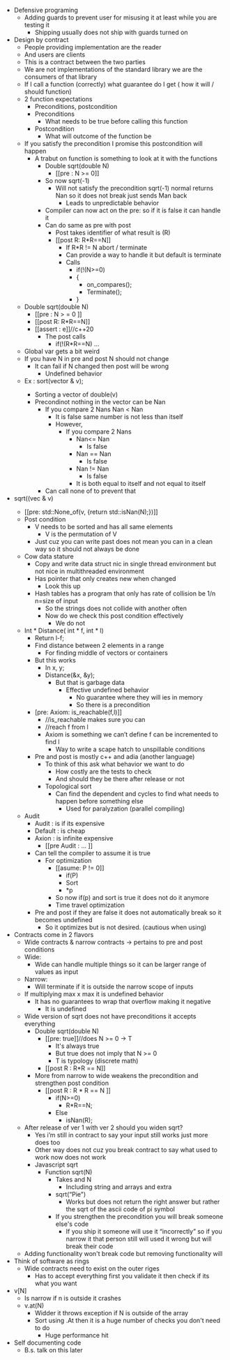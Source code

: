* Defensive programing 
  * Adding guards to prevent user for misusing it at least while you are testing it 
    * Shipping usually does not ship with guards turned on
* Design by contract 
  * People providing implementation are the reader 
  * And users are clients
  * This is a contract between the two parties 
  * We are not implementations of the standard library we are the consumers of that library
  * If I call a function (correctly) what guarantee do I get ( how it will / should function)
  * 2 function expectations
    * Preconditions, postcondition
    * Preconditions
      * What needs to be true before calling this function
    * Postcondition 
      * What will outcome of the function be
  * If you satisfy the precondition I promise this postcondition will happen
    * A trabut on function is something to look at it with the functions
      * Double sqrt(double N)
          * [[pre : N >= 0]]
      * So now sqrt(-1)
        * Will not satisfy the precondition sqrt(-1) normal returns Nan so it does not break just sends Man back
          * Leads to unpredictable behavior
      * Compiler can now act on the pre: so if it is false it can handle it
      * Can do same as pre with post
        * Post takes identifier of what result is (R)
        * [[post R: R*R==N]]
          * If R*R != N abort  / terminate
          * Can provide a way to handle it but default is terminate
          * Calls
            * if(!(N>=0)
            * {
 	            * on_compares();
 	            * Terminate();
            * }
  * Double sqrt(double N)
    * [[pre : N > = 0 ]]
    * [[post R: R*R==N]]
    * [[assert : e]]//c++20
      * The post calls
        * if(!(R*R==N) …
  * Global var gets a bit weird 
  * If you have N in pre and post N should not change
    * It can fail if N changed then post will be wrong
      * Undefined behavior
  * Ex : sort(vector<double> & v);
    * Sorting a vector of double(v)
    * Precondinot nothing in the vector can be Nan
      * If you compare 2 Nans Nan < Nan 
        * It is false same number is not less than itself
        * However, 
          * If you compare 2 Nans
            * Nan<= Nan
              * Is false
            * Nan == Nan
              * Is false
            * Nan != Nan 
              * Is false
            * It is both equal to itself and not equal to itself
      * Can call none of to prevent that 
 * sqrt((vec<double> & v)
    * [[pre: std::None_of(v, [](double) {return std::isNan(N);})]]
    * Post condition
      * V needs to be sorted and has all same elements
        * V is the permutation of V
      * Just cuz you can write past does not mean you can in a clean way so it should not always be done
    * Cow data stature 
      * Copy and write data struct nic in single thread environment but not nice in multithreaded environment 
      * Has pointer that only creates new when changed
        * Look this up
      * Hash tables has a program that only has rate of collision be 1/n n=size of input
        * So the strings does not collide with another often 
        * Now do we check this post condition effectively
          * We do not
    * Int * Distance( int * f, int * l)
      * Return l-f;
      * Find distance between 2 elements in a range
        * For finding middle of vectors or containers
      * But this works
        * In x, y;
        * Distance(&x, &y);
          * But that is garbage data
            * Effective undefined behavior
              * No guarantee where they will ies in memory 
              * So there is a precondition
      * [pre: Axiom: is_reachable(f,l)]]
          * //is_reachable makes sure you can 
          * //reach f from l
        * Axiom is something we can’t define f can be incremented to find l
          * Way to write a scape hatch to unspillable conditions
      * Pre and post is mostly c++ and adia (another language) 
        * To think of this ask what behavior we want to do
          * How costly are the tests to check 
          * And should they be there after release or not
        * Topological sort
          * Can find the dependent and cycles to find what needs to happen before something else
            * Used for paralyzation (parallel  compiling)
    * Audit 
      * Audit : is if its expensive
      * Default : is cheap
      * Axion : is infinite expensive
        * [[pre Audit : … ]]
      * Can tell the compiler to assume it is true
        * For optimization
          * [[asume: P != 0]]
            * if(P)
            * Sort
            * *p
          * So now if(p) and sort is true it does not do it anymore
          * Time travel optimization
      * Pre and post if they are false it does not automatically break so it becomes undefined 	
        * So it optimizes but is not desired. (cautious when using)
* Contracts come in 2 flavors
  * Wide contracts & narrow contracts -> pertains to pre and post conditions
  * Wide:
    * Wide can handle multiple things so it can be larger range of values as input
  * Narrow:
    * Will terminate if it is outside the narrow scope of inputs
  * If multiplying max x max it is undefined behavior 
    * It has no guarantees to wrap that overflow making it negative 
      * It is undefined 
  * Wide version of sqrt does not have preconditions it accepts everything
    * Double sqrt(double N)
      * [[pre: true]]//does N >= 0 -> T
        * It's always true
        * But true does not imply that N >= 0
        * T is typology (discrete math) 
      * [[post R : R*R == N]] 
    * More from narrow to wide weakens the precondition and strengthen post condition 
      * [[post R : R * R == N ]]
        * if(N>=0)
          * R*R==N;
        * Else
          * isNan(R);
  * After release of ver 1 with ver 2 should you widen sqrt?
    * Yes i’m still in contract to say your input still works just more does too
    * Other way does not cuz you break contract to say what used to work now does not work 
    * Javascript sqrt
      * Function sqrt(N)
        * Takes and N 
          * Including string and arrays and extra
        * sqrt(“Pie")
          * Works but does not return the right answer but rather the sqrt of the ascii code of pi symbol 
        * If you strengthen the precondition you will break someone else's code
          * If you ship it someone will use it “incorrectly” so if you narrow it that person still will used it wrong but will break their code
  * Adding functionality won't break code but removing functionality will 	
* Think of software as rings
  * Wide contracts need to exist on the outer riges 
    * Has to accept everything first you validate it then check if its what you want 
* v[N]
  * Is narrow if n is outside it crashes
  * v.at(N)
    * Widder it throws exception if N is outside of the array
    * Sort using .At then it is a huge number of checks you don't need to do 
      * Huge performance hit
* Self documenting code 
  * B.s. talk on this later 
